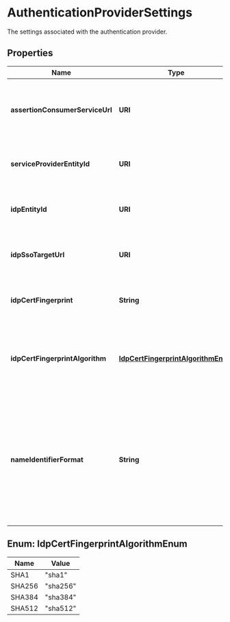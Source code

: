 

# AuthenticationProviderSettings

The settings associated with the authentication provider.

## Properties

| Name | Type | Description | Notes |
|------------ | ------------- | ------------- | -------------|
|**assertionConsumerServiceUrl** | **URI** | The Assertion Consumer Service URL for the service provider (Telnyx). |  [optional] |
|**serviceProviderEntityId** | **URI** | The Entity ID for the service provider (Telnyx). |  [optional] |
|**idpEntityId** | **URI** | The Entity ID for the identity provider (IdP). |  [optional] |
|**idpSsoTargetUrl** | **URI** | The SSO target url for the identity provider (IdP). |  [optional] |
|**idpCertFingerprint** | **String** | The certificate fingerprint for the identity provider (IdP) |  [optional] |
|**idpCertFingerprintAlgorithm** | [**IdpCertFingerprintAlgorithmEnum**](#IdpCertFingerprintAlgorithmEnum) | The algorithm used to generate the identity provider&#39;s (IdP) certificate fingerprint |  [optional] |
|**nameIdentifierFormat** | **String** | The name identifier format associated with the authentication provider. This must be the same for both the Identity Provider (IdP) and the service provider (Telnyx). |  [optional] |



## Enum: IdpCertFingerprintAlgorithmEnum

| Name | Value |
|---- | -----|
| SHA1 | &quot;sha1&quot; |
| SHA256 | &quot;sha256&quot; |
| SHA384 | &quot;sha384&quot; |
| SHA512 | &quot;sha512&quot; |



